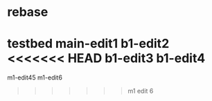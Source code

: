 # rebase
testbed
main-edit1 
b1-edit2 
<<<<<<< HEAD
b1-edit3 
b1-edit4 
=======
m1-edit45 
m1-edit6 
>>>>>>> m1 edit 6
